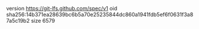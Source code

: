 version https://git-lfs.github.com/spec/v1
oid sha256:14b371ea28639bc6b5a70e25235844dc860a1941fdb5ef6f0631f3a87a5c19b2
size 6579
